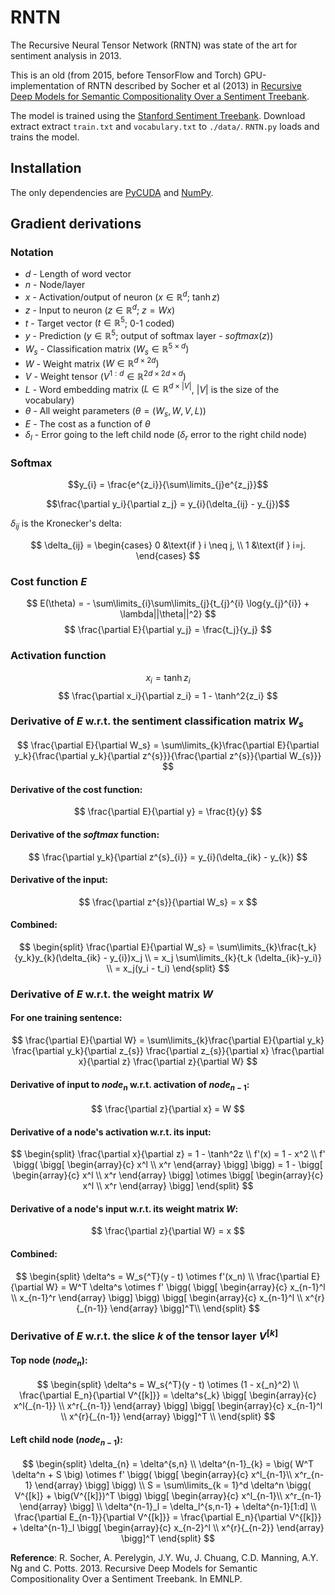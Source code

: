 # RNTN
The Recursive Neural Tensor Network (RNTN) was state of the art for sentiment analysis in 2013. 

This is an old (from 2015, before TensorFlow and Torch) GPU-implementation of RNTN described by Socher et al (2013) in [Recursive Deep Models for Semantic Compositionality Over a Sentiment Treebank](https://nlp.stanford.edu/~socherr/EMNLP2013_RNTN.pdf).

The model is trained using the [Stanford Sentiment Treebank](https://nlp.stanford.edu/sentiment/). Download extract extract `train.txt` and `vocabulary.txt` to `./data/`. `RNTN.py` loads and trains the model.

## Installation
The only dependencies are [PyCUDA](https://documen.tician.de/pycuda/) and [NumPy](https://numpy.org/).

## Gradient derivations

### Notation

 * $d$   - Length of word vector
 * $n$   - Node/layer
 * $x$   - Activation/output of neuron $(x \in \mathbb{R}^{d}$; $\tanh z)$
 * $z$   - Input to neuron $(z \in \mathbb{R}^{d}$; $z = Wx)$
 * $t$   - Target vector $(t \in \mathbb{R}^5$; 0-1 coded)
 * $y$   - Prediction $(y \in \mathbb{R}^5$; output of softmax layer - $softmax(z))$
 * $W_s$ - Classification matrix $(W_s \in \mathbb{R}^{5 \times d})$
 * $W$ - Weight matrix $(W \in \mathbb{R}^{d \times 2d})$
 * $V$ - Weight tensor $(V^{1:d} \in \mathbb{R}^{2d \times 2d \times d} )$
 * $L$ - Word embedding matrix $(L \in \mathbb{R}^{d \times |V|}$, $|V|$ is the size of the vocabulary)
 * $\theta$ - All weight parameters $(\theta = (W_s, W, V, L))$
 * $E$ - The cost as a function of $\theta$
 * $\delta_l$ - Error going to the left child node $(\delta_r$ error to the right child node)

### Softmax
$$y_{i} = \frac{e^{z_i}}{\sum\limits_{j}e^{z_j}}$$

$$\frac{\partial y_i}{\partial z_j} = y_{i}(\delta_{ij} - y_{j})$$

$\delta_{ij}$ is the Kronecker's delta: 

$$
\delta_{ij} = 
  \begin{cases} 
    0 &\text{if } i \neq j, \\ 
    1 &\text{if } i=j. 
  \end{cases}
$$

### Cost function $E$
$$
		E(\theta) = - \sum\limits_{i}\sum\limits_{j}{t_{j}^{i} \log{y_{j}^{i}} + \lambda||\theta||^2}
$$
$$
		\frac{\partial E}{\partial y_j} = \frac{t_j}{y_j}
$$

### Activation function

$$
		x_i = \tanh{z_i}
$$
$$
		\frac{\partial x_i}{\partial z_i} = 1 - \tanh^2{z_i}
$$

### Derivative of $E$ w.r.t. the sentiment classification matrix $W_s$

$$
		\frac{\partial E}{\partial W_s} = 
		\sum\limits_{k}\frac{\partial E}{\partial y_k}{\frac{\partial y_k}{\partial z^{s}}}{\frac{\partial z^{s}}{\partial W_{s}}}
$$

#### Derivative of the cost function:
$$
			\frac{\partial E}{\partial y} = \frac{t}{y}
$$
#### Derivative of the $softmax$ function:
$$
			\frac{\partial y_k}{\partial z^{s}_{i}} = y_{i}(\delta_{ik} - y_{k})
$$
#### Derivative of the input:
$$
			\frac{\partial z^{s}}{\partial W_s} = x
$$
#### Combined:
$$
			\begin{split}
				\frac{\partial E}{\partial W_s}
				= \sum\limits_{k}\frac{t_k}{y_k}y_{k}(\delta_{ik} - y_{i})x_j \\
			  = x_j \sum\limits_{k}{t_k (\delta_{ik}-y_i)} \\
			  = x_j(y_i - t_i)
			\end{split}
$$
### Derivative of $E$ w.r.t. the weight matrix $W$
#### For one training sentence:
$$
		\frac{\partial E}{\partial W} = 
		\sum\limits_{k}\frac{\partial E}{\partial y_k}
		\frac{\partial y_k}{\partial z_{s}}
		\frac{\partial z_{s}}{\partial x}
		\frac{\partial x}{\partial z}
		\frac{\partial z}{\partial W}
$$
#### Derivative of input to $node_n$ w.r.t. activation of $node_{n-1}$:
$$
		\frac{\partial z}{\partial x} = W
$$
#### Derivative of a node's activation w.r.t. its input:
$$
		\begin{split}
			\frac{\partial x}{\partial z} = 1 - \tanh^2z \\
			f'(x) = 1 - x^2 \\
			f' \bigg( \bigg[ \begin{array}{c} x^l \\ x^r \end{array} \bigg] \bigg) = 
			1 - \bigg[ \begin{array}{c} x^l \\ x^r \end{array} \bigg] \otimes \bigg[ \begin{array}{c} x^l \\ x^r \end{array} \bigg]
		\end{split}
$$
#### Derivative of a node's input w.r.t. its weight matrix $W$:
$$
		\frac{\partial z}{\partial W} = x
$$
#### Combined:
$$
		\begin{split}
			\delta^s = W_s{^T}(y - t) \otimes f'(x_n) \\
			\frac{\partial E}{\partial W} = W^T \delta^s
			\otimes f' \bigg( \bigg[ \begin{array}{c} x_{n-1}^l \\ x_{n-1}^r \end{array} \bigg] \bigg) \bigg[  \begin{array}{c} x_{n-1}^l \\ x^{r}{_{n-1}} \end{array} \bigg]^T\\
		\end{split}
$$

### Derivative of $E$ w.r.t. the slice $k$ of the tensor layer $V^{[k]}$

#### Top node $(node_n)$:
$$
			\begin{split}
				\delta^s = W_s{^T}(y - t) \otimes (1 - x{_n}^2) \\
				\frac{\partial E_n}{\partial V^{[k]}} = 
				\delta^s{_k} \bigg[ \begin{array}{c} x^l{_{n-1}} \\ x^r{_{n-1}} \end{array} \bigg]	
				\bigg[  \begin{array}{c} x_{n-1}^l \\ x^{r}{_{n-1}} \end{array} \bigg]^T \\
			\end{split}
$$
#### Left child node $(node_{n-1})$:
$$
			\begin{split}
				\delta_{n} = \delta^{s,n} \\
				\delta^{n-1}_{k} = \big( W^T \delta^n + S \big) 
				\otimes f' \bigg( \bigg[ \begin{array}{c} x^l_{n-1}\\ x^r_{n-1} \end{array} \bigg] \bigg) \\
				S = \sum\limits_{k = 1}^d \delta^n \bigg( V^{[k]} + \big(V^{[k]})^T \bigg) \bigg[ \begin{array}{c} x^l_{n-1}\\ x^r_{n-1} \end{array} \bigg] \\
				\delta^{n-1}_l = \delta_l^{s,n-1} + \delta^{n-1}[1:d] \\
				\frac{\partial E_{n-1}}{\partial V^{[k]}} = 
				\frac{\partial E_n}{\partial V^{[k]}} + \delta^{n-1}_l \bigg[  \begin{array}{c} x_{n-2}^l \\ x^{r}{_{n-2}} \end{array} \bigg]^T
			\end{split}
$$
  
**Reference**: R. Socher, A. Perelygin, J.Y. Wu, J. Chuang, C.D. Manning, A.Y. Ng and C. Potts. 2013. Recursive Deep Models for Semantic Compositionality Over a Sentiment Treebank. In EMNLP.
